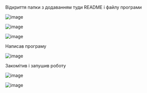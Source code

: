
Відкриття папки з додаванням туди README і файлу програми

![image](https://user-images.githubusercontent.com/85605310/123108956-8a1d3780-d443-11eb-9bbd-33869bf80cd4.png)

![image](https://user-images.githubusercontent.com/85605310/123111030-488d8c00-d445-11eb-856a-e9690b0be2bc.png)

![image](https://user-images.githubusercontent.com/85605310/123111137-59d69880-d445-11eb-829b-dbfb8561e769.png)

Написав програму

![image](https://user-images.githubusercontent.com/85605310/123148467-f0688100-d468-11eb-8cfd-0b8c1eaf98a3.png)

Закомітив і запушив роботу

![image](https://user-images.githubusercontent.com/85605310/123111622-b934a880-d445-11eb-9da8-19178bf42190.png)

![image](https://user-images.githubusercontent.com/85605310/123111637-bc2f9900-d445-11eb-9e9b-97bd2aff94e3.png)
